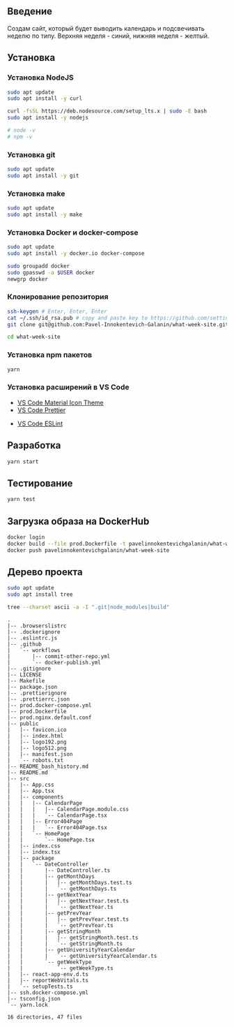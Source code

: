 ## Введение

Создам сайт, который будет выводить календарь и подсвечивать неделю по типу.
Верхняя неделя - синий, нижняя неделя - желтый.

## Установка

### Установка NodeJS

```bash
sudo apt update
sudo apt install -y curl

curl -fsSL https://deb.nodesource.com/setup_lts.x | sudo -E bash
sudo apt install -y nodejs

# node -v
# npm -v
```

### Установка git

```bash
sudo apt update
sudo apt install -y git
```

### Установка make

```bash
sudo apt update
sudo apt install -y make
```

### Установка Docker и docker-compose

```bash
sudo apt update
sudo apt install -y docker.io docker-compose

sudo groupadd docker
sudo gpasswd -a $USER docker
newgrp docker
```

### Клонирование репозитория

```bash
ssh-keygen # Enter, Enter, Enter
cat ~/.ssh/id_rsa.pub # copy and paste key to https://github.com/settings/ssh/new
git clone git@github.com:Pavel-Innokentevich-Galanin/what-week-site.git

cd what-week-site
```

### Установка npm пакетов

```bash
yarn
```

### Установка расширений в VS Code

- [VS Code Material Icon Theme](https://marketplace.visualstudio.com/items?itemName=PKief.material-icon-theme)
- [VS Code Prettier](https://marketplace.visualstudio.com/items?itemName=esbenp.prettier-vscode)
<!-- - [VS Code Reactjs code snippets](https://marketplace.visualstudio.com/items?itemName=xabikos.ReactSnippets) -->
- [VS Code ESLint](https://marketplace.visualstudio.com/items?itemName=dbaeumer.vscode-eslint)

## Разработка

```bash
yarn start
```

## Тестирование

```bash
yarn test
```

## Загрузка образа на DockerHub

```bash
docker login
docker build --file prod.Dockerfile -t pavelinnokentevichgalanin/what-week-site .
docker push pavelinnokentevichgalanin/what-week-site
```

## Дерево проекта

```bash
sudo apt update
sudo apt install tree

tree --charset ascii -a -I ".git|node_modules|build"
```

```
.
|-- .browserslistrc
|-- .dockerignore
|-- .eslintrc.js
|-- .github
|   `-- workflows
|       |-- commit-other-repo.yml
|       `-- docker-publish.yml
|-- .gitignore
|-- LICENSE
|-- Makefile
|-- package.json
|-- .prettierignore
|-- .prettierrc.json
|-- prod.docker-compose.yml
|-- prod.Dockerfile
|-- prod.nginx.default.conf
|-- public
|   |-- favicon.ico
|   |-- index.html
|   |-- logo192.png
|   |-- logo512.png
|   |-- manifest.json
|   `-- robots.txt
|-- README_bash_history.md
|-- README.md
|-- src
|   |-- App.css
|   |-- App.tsx
|   |-- components
|   |   |-- CalendarPage
|   |   |   |-- CalendarPage.module.css
|   |   |   `-- CalendarPage.tsx
|   |   |-- Error404Page
|   |   |   `-- Error404Page.tsx
|   |   `-- HomePage
|   |       `-- HomePage.tsx
|   |-- index.css
|   |-- index.tsx
|   |-- package
|   |   `-- DateController
|   |       |-- DateController.ts
|   |       |-- getMonthDays
|   |       |   |-- getMonthDays.test.ts
|   |       |   `-- getMonthDays.ts
|   |       |-- getNextYear
|   |       |   |-- getNextYear.test.ts
|   |       |   `-- getNextYear.ts
|   |       |-- getPrevYear
|   |       |   |-- getPrevYear.test.ts
|   |       |   `-- getPrevYear.ts
|   |       |-- getStringMonth
|   |       |   |-- getStringMonth.test.ts
|   |       |   `-- getStringMonth.ts
|   |       |-- getUniversityYearCalendar
|   |       |   `-- getUniversityYearCalendar.ts
|   |       `-- getWeekType
|   |           `-- getWeekType.ts
|   |-- react-app-env.d.ts
|   |-- reportWebVitals.ts
|   `-- setupTests.ts
|-- ssh.docker-compose.yml
|-- tsconfig.json
`-- yarn.lock

16 directories, 47 files
```
